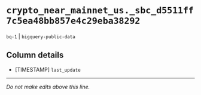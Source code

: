 # `crypto_near_mainnet_us._sbc_d5511ff7c5ea48bb857e4c29eba38292`
`bq-1` | `bigquery-public-data`

## Column details
* [TIMESTAMP] `last_update`

-------------------------------------------------------------------------------
*Do not make edits above this line.*
